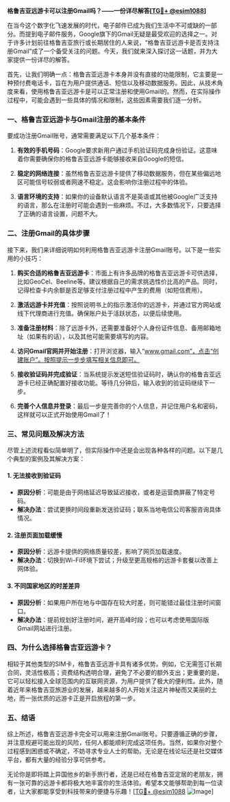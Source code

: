 **格鲁吉亚远游卡可以注册Gmail吗？——一份详尽解答[[TG💪+ @esim1088](https://t.me/s/esim1088)]**

在当今这个数字化飞速发展的时代，电子邮件已成为我们生活中不可或缺的一部分。而提到电子邮件服务，Google旗下的Gmail无疑是最受欢迎的选择之一。对于许多计划前往格鲁吉亚旅行或长期居住的人来说，“格鲁吉亚远游卡是否支持注册Gmail”成了一个备受关注的问题。今天，我们就来深入探讨这一话题，并为大家提供一份详尽的解答。

首先，让我们明确一点：格鲁吉亚远游卡本身并没有直接的功能限制，它主要是一种预付费电话卡，旨在为用户提供通话、短信以及移动数据服务。因此，从技术角度来看，使用格鲁吉亚远游卡是可以正常注册和使用Gmail的。然而，在实际操作过程中，可能会遇到一些具体的情况和限制，这些因素需要我们逐一分析。

### **一、格鲁吉亚远游卡与Gmail注册的基本条件**

要成功注册Gmail账号，通常需要满足以下几个基本条件：

1. **有效的手机号码**：Google要求新用户通过手机验证码完成身份验证。这意味着你需要确保你的格鲁吉亚远游卡能够接收来自Google的短信。
   
2. **稳定的网络连接**：虽然格鲁吉亚远游卡提供了移动数据服务，但在某些偏远地区可能信号较弱或者网速不稳定。这会影响你注册过程中的体验。

3. **语言环境的支持**：如果你的设备默认语言不是英语或其他被Google广泛支持的语言，那么在注册时可能会遇到一些麻烦。不过，大多数情况下，只要选择了正确的语言设置，问题不大。

### **二、注册Gmail的具体步骤**

接下来，我们来详细说明如何利用格鲁吉亚远游卡注册Gmail账号。以下是一些实用的小技巧：

1. **购买合适的格鲁吉亚远游卡**：市面上有许多品牌的格鲁吉亚远游卡可供选择，比如GeoCel、Beeline等。建议根据自己的需求挑选性价比高的产品。同时，记得检查卡内余额是否足够支付注册过程中产生的费用（如短信费用）。

2. **激活远游卡并充值**：按照说明书上的指示激活你的远游卡，并通过官方网站或线下代理商进行充值。确保账户处于活跃状态，以便后续使用。

3. **准备注册材料**：除了远游卡外，还需要准备好个人身份证件信息、备用邮箱地址（如果有的话），以及其他可能需要填写的内容。

4. **访问Gmail官网并开始注册**：打开浏览器，输入“www.gmail.com”，点击“创建账户”。按照提示一步步填写相关信息即可。

5. **接收验证码并完成验证**：当系统提示发送短信验证码时，确认你的格鲁吉亚远游卡已经正确配置好接收功能。等待几分钟后，输入收到的验证码继续下一步。

6. **完善个人信息并登录**：最后一步是完善你的个人信息，并记住用户名和密码，这样就可以正式开始使用Gmail了！

### **三、常见问题及解决方法**

尽管上述流程看似简单明了，但实际操作中还是会出现各种各样的问题。以下是几个典型的案例及其解决方案：

#### **1. 无法接收到验证码**
   - **原因分析**：可能是由于网络延迟导致延迟接收，或者是运营商屏蔽了特定号码。
   - **解决办法**：尝试更换时间段重新发送验证码；联系当地电信公司客服咨询具体情况。

#### **2. 注册页面加载缓慢**
   - **原因分析**：远游卡提供的网络质量较差，影响了网页加载速度。
   - **解决办法**：切换到Wi-Fi环境下尝试；升级至更高规格的远游卡套餐以改善上网体验。

#### **3. 不同国家地区的时差差异**
   - **原因分析**：如果用户所在地与中国存在较大时差，则可能错过最佳注册时间窗口。
   - **解决办法**：提前规划好注册时间，避开高峰时段；也可以考虑使用国际版Gmail网站进行注册。

### **四、为什么选择格鲁吉亚远游卡？**

相较于其他类型的SIM卡，格鲁吉亚远游卡具有诸多优势。例如，它无需签订长期合同，灵活性极高；资费结构透明合理，避免了不必要的额外支出；更重要的是，它可以轻松接入全球范围内的互联网资源，为用户提供了极大的便利性。此外，随着近年来格鲁吉亚旅游业的发展，越来越多的人开始关注这片神秘而又美丽的土地，而一张优质的远游卡正是开启旅程的第一步。

### **五、结语**

综上所述，格鲁吉亚远游卡完全可以用来注册Gmail账号。只要遵循正确的步骤，并注意规避可能出现的风险，任何人都能顺利完成这项任务。当然，如果你对整个过程感到困惑或不确定，不妨寻求专业人士的帮助。无论是在线论坛还是社交媒体平台，都有大量的经验分享可供参考。

无论你是即将踏上异国他乡的新手旅行者，还是已经在格鲁吉亚定居的老朋友，拥有一张可靠的远游卡都将极大地丰富你的生活体验。希望本文能够帮助到每一位读者，让大家都能享受到科技带来的便捷与乐趣！[[TG💪+ @esim1088](https://t.me/s/esim1088) ![Image](https://i.postimg.cc/4NQfJmqS/Snipaste-2025-05-13-00-14-12.png)]